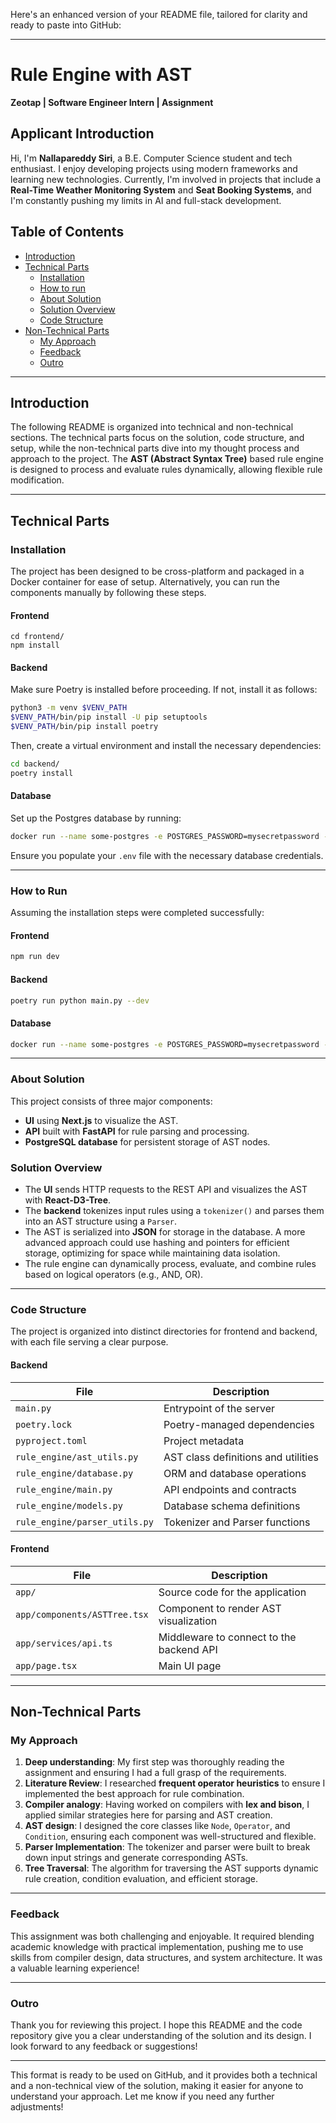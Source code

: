 Here's an enhanced version of your README file, tailored for clarity and ready to paste into GitHub:

---

# Rule Engine with AST  
**Zeotap | Software Engineer Intern | Assignment**

## Applicant Introduction  
Hi, I'm **Nallapareddy Siri**, a B.E. Computer Science student and tech enthusiast. I enjoy developing projects using modern frameworks and learning new technologies. Currently, I'm involved in projects that include a **Real-Time Weather Monitoring System** and **Seat Booking Systems**, and I'm constantly pushing my limits in AI and full-stack development.

## Table of Contents  
- [Introduction](#introduction)  
- [Technical Parts](#technical-parts)  
  - [Installation](#installation)  
  - [How to run](#how-to-run)  
  - [About Solution](#about-solution)  
  - [Solution Overview](#solution-overview)  
  - [Code Structure](#code-structure)  
- [Non-Technical Parts](#non-technical-parts)  
  - [My Approach](#my-approach)  
  - [Feedback](#feedback)  
  - [Outro](#outro)

---

## Introduction  
The following README is organized into technical and non-technical sections. The technical parts focus on the solution, code structure, and setup, while the non-technical parts dive into my thought process and approach to the project. The **AST (Abstract Syntax Tree)** based rule engine is designed to process and evaluate rules dynamically, allowing flexible rule modification.

---

## Technical Parts  

### Installation  
The project has been designed to be cross-platform and packaged in a Docker container for ease of setup. Alternatively, you can run the components manually by following these steps.

#### Frontend  
```
cd frontend/
npm install
```

#### Backend  
Make sure Poetry is installed before proceeding. If not, install it as follows:  
```bash
python3 -m venv $VENV_PATH  
$VENV_PATH/bin/pip install -U pip setuptools  
$VENV_PATH/bin/pip install poetry  
```

Then, create a virtual environment and install the necessary dependencies:  
```bash
cd backend/
poetry install
```

#### Database  
Set up the Postgres database by running:  
```bash
docker run --name some-postgres -e POSTGRES_PASSWORD=mysecretpassword -p 5432:5432 -d postgres
```

Ensure you populate your `.env` file with the necessary database credentials.

---

### How to Run  
Assuming the installation steps were completed successfully:

#### Frontend  
```bash
npm run dev
```

#### Backend  
```bash
poetry run python main.py --dev
```

#### Database  
```bash
docker run --name some-postgres -e POSTGRES_PASSWORD=mysecretpassword -p 5432:5432 -d postgres
```

---

### About Solution  
This project consists of three major components:  
- **UI** using **Next.js** to visualize the AST.  
- **API** built with **FastAPI** for rule parsing and processing.  
- **PostgreSQL database** for persistent storage of AST nodes.

### Solution Overview  
- The **UI** sends HTTP requests to the REST API and visualizes the AST with **React-D3-Tree**.  
- The **backend** tokenizes input rules using a `tokenizer()` and parses them into an AST structure using a `Parser`.  
- The AST is serialized into **JSON** for storage in the database. A more advanced approach could use hashing and pointers for efficient storage, optimizing for space while maintaining data isolation.  
- The rule engine can dynamically process, evaluate, and combine rules based on logical operators (e.g., AND, OR).

---

### Code Structure  
The project is organized into distinct directories for frontend and backend, with each file serving a clear purpose.

#### Backend  
| File | Description |  
| --- | --- |  
| `main.py` | Entrypoint of the server |  
| `poetry.lock` | Poetry-managed dependencies |  
| `pyproject.toml` | Project metadata |  
| `rule_engine/ast_utils.py` | AST class definitions and utilities |  
| `rule_engine/database.py` | ORM and database operations |  
| `rule_engine/main.py` | API endpoints and contracts |  
| `rule_engine/models.py` | Database schema definitions |  
| `rule_engine/parser_utils.py` | Tokenizer and Parser functions |  

#### Frontend  
| File | Description |  
| --- | --- |  
| `app/` | Source code for the application |  
| `app/components/ASTTree.tsx` | Component to render AST visualization |  
| `app/services/api.ts` | Middleware to connect to the backend API |  
| `app/page.tsx` | Main UI page |  

---

## Non-Technical Parts  

### My Approach  
1. **Deep understanding**: My first step was thoroughly reading the assignment and ensuring I had a full grasp of the requirements.  
2. **Literature Review**: I researched **frequent operator heuristics** to ensure I implemented the best approach for rule combination.  
3. **Compiler analogy**: Having worked on compilers with **lex and bison**, I applied similar strategies here for parsing and AST creation.  
4. **AST design**: I designed the core classes like `Node`, `Operator`, and `Condition`, ensuring each component was well-structured and flexible.  
5. **Parser Implementation**: The tokenizer and parser were built to break down input strings and generate corresponding ASTs.  
6. **Tree Traversal**: The algorithm for traversing the AST supports dynamic rule creation, condition evaluation, and efficient storage.

---

### Feedback  
This assignment was both challenging and enjoyable. It required blending academic knowledge with practical implementation, pushing me to use skills from compiler design, data structures, and system architecture. It was a valuable learning experience!

---

### Outro  
Thank you for reviewing this project. I hope this README and the code repository give you a clear understanding of the solution and its design. I look forward to any feedback or suggestions!

---

This format is ready to be used on GitHub, and it provides both a technical and a non-technical view of the solution, making it easier for anyone to understand your approach. Let me know if you need any further adjustments!
